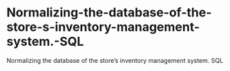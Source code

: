 # Normalizing-the-database-of-the-store-s-inventory-management-system.-SQL
Normalizing the database of the store’s inventory management system. SQL
